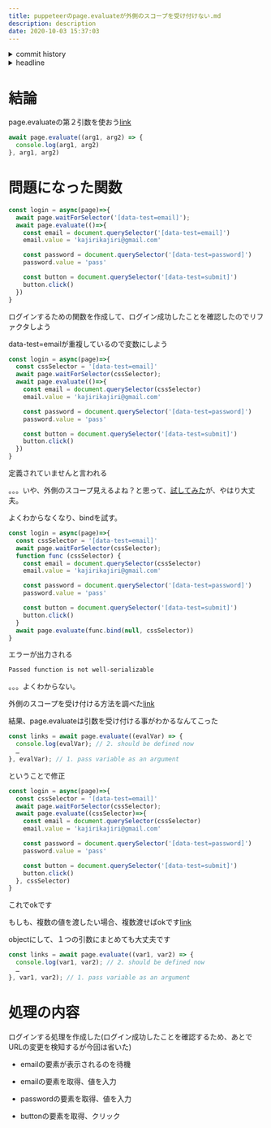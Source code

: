 ```yaml
---
title: puppeteerのpage.evaluateが外側のスコープを受け付けない.md
description: description
date: 2020-10-03 15:37:03
---
```

<!-- history area start -->
<details><summary>commit history</summary><div><ol>

</ol></div></details>
<!-- history area end -->
<!-- toc area start -->
<details><summary>headline</summary><div>
<!-- START doctoc generated TOC please keep comment here to allow auto update -->
<!-- DON'T EDIT THIS SECTION, INSTEAD RE-RUN doctoc TO UPDATE -->


- [結論](#%E7%B5%90%E8%AB%96)
- [問題になった関数](#%E5%95%8F%E9%A1%8C%E3%81%AB%E3%81%AA%E3%81%A3%E3%81%9F%E9%96%A2%E6%95%B0)
- [処理の内容](#%E5%87%A6%E7%90%86%E3%81%AE%E5%86%85%E5%AE%B9)

<!-- END doctoc generated TOC please keep comment here to allow auto update -->

</div></details>

<!-- toc area end -->
# 結論

page.evaluateの第２引数を使おう[link](https://github.com/puppeteer/puppeteer/blob/main/docs/api.md#pageevaluatepagefunction-args)

```javascript
await page.evaluate((arg1, arg2) => {
  console.log(arg1, arg2)
}, arg1, arg2)
```

# 問題になった関数

```javascript
const login = async(page)=>{
  await page.waitForSelector('[data-test=email]');
  await page.evaluate(()=>{
    const email = document.querySelector('[data-test=email]')
    email.value = 'kajirikajiri@gmail.com'

    const password = document.querySelector('[data-test=password]')
    password.value = 'pass'

    const button = document.querySelector('[data-test=submit]')
    button.click()
  })
}
```

ログインするための関数を作成して、ログイン成功したことを確認したのでリファクタしよう

data-test=emailが重複しているので変数にしよう

```javascript
const login = async(page)=>{
  const cssSelector = '[data-test=email]'
  await page.waitForSelector(cssSelector);
  await page.evaluate(()=>{
    const email = document.querySelector(cssSelector)
    email.value = 'kajirikajiri@gmail.com'

    const password = document.querySelector('[data-test=password]')
    password.value = 'pass'

    const button = document.querySelector('[data-test=submit]')
    button.click()
  })
}
```

定義されていませんと言われる

。。。いや、外側のスコープ見えるよね？と思って、[試してみた](https://github.com/kajirikajiri/JavaScript-Callback)が、やはり大丈夫。

よくわからなくなり、bindを試す。

```javascript
const login = async(page)=>{
  const cssSelector = '[data-test=email]'
  await page.waitForSelector(cssSelector);
  function func (cssSelector) {
    const email = document.querySelector(cssSelector)
    email.value = 'kajirikajiri@gmail.com'

    const password = document.querySelector('[data-test=password]')
    password.value = 'pass'

    const button = document.querySelector('[data-test=submit]')
    button.click()
  }
  await page.evaluate(func.bind(null, cssSelector))
}
```

エラーが出力される

```bash
Passed function is not well-serializable
```

。。。よくわからない。

外側のスコープを受け付ける方法を調べた[link](https://stackoverflow.com/a/46098448/10677105)

結果、page.evaluateは引数を受け付ける事がわかるなんてこった

```javascript
const links = await page.evaluate((evalVar) => {
  console.log(evalVar); // 2. should be defined now
  …
}, evalVar); // 1. pass variable as an argument
```


ということで修正

```javascript
const login = async(page)=>{
  const cssSelector = '[data-test=email]'
  await page.waitForSelector(cssSelector);
  await page.evaluate((cssSelector)=>{
    const email = document.querySelector(cssSelector)
    email.value = 'kajirikajiri@gmail.com'

    const password = document.querySelector('[data-test=password]')
    password.value = 'pass'

    const button = document.querySelector('[data-test=submit]')
    button.click()
  }, cssSelector)
}
```

これでokです

もしも、複数の値を渡したい場合、複数渡せばokです[link](https://stackoverflow.com/a/47598159/10677105)

objectにして、１つの引数にまとめても大丈夫です

```javascript
const links = await page.evaluate((var1, var2) => {
  console.log(var1, var2); // 2. should be defined now
  …
}, var1, var2); // 1. pass variable as an argument
```

# 処理の内容

ログインする処理を作成した(ログイン成功したことを確認するため、あとでURLの変更を検知するが今回は省いた)

- emailの要素が表示されるのを待機

- emailの要素を取得、値を入力

- passwordの要素を取得、値を入力

- buttonの要素を取得、クリック
